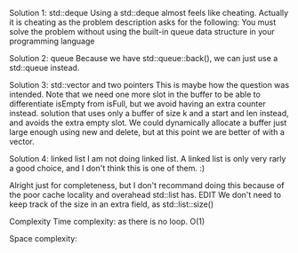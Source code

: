 Solution 1: std::deque
Using a std::deque almost feels like cheating. Actually it is cheating as the problem description asks for the following:
You must solve the problem without using the built-in queue data structure in your programming language

Solution 2: queue
Because we have std::queue::back(), we can just use a std::queue instead.

Solution 3: std::vector and two pointers
This is maybe how the question was intended. Note that we need one more slot in the buffer to be able to differentiate isEmpty from isFull, but we avoid having an extra counter instead. solution that uses only a buffer of size k and a start and len instead, and avoids the extra empty slot. We could dynamically allocate a buffer just large enough using new and delete, but at this point we are better of with a vector.

Solution 4: linked list
 I am not doing linked list. A linked list is only very rarly a good choice, and I don't think this is one of them. :)

Alright just for completeness, but I don't recommand doing this because of the poor cache locality and overahead std::list has. EDIT We don't need to keep track of the size in an extra field, as std::list::size()

Complexity
Time complexity:
as there is no loop.
O(1)

Space complexity:

​
